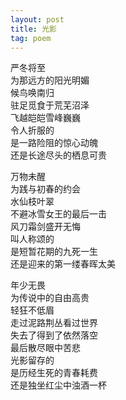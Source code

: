 ```yaml
---
layout: post
title: 光影
tag: poem
---
```


严冬将至<br />
为那远方的阳光明媚<br />
候鸟唤南归<br />
驻足觅食于荒芜沼泽<br />
飞越皑皑雪峰巍巍<br />
令人折服的<br />
是一路险阻的惊心动魄<br />
还是长途尽头的栖息可贵

万物未醒<br />
为践与初春的约会<br />
水仙枝叶翠<br />
不避冰雪女王的最后一击<br />
风刀霜剑盛开无悔<br />
叫人称颂的<br />
是短暂花期的九死一生<br />
还是迎来的第一缕春晖太美

年少无畏<br />
为传说中的自由高贵<br />
轻狂不低眉<br />
走过泥路荆丛看过世界<br />
失去了得到了依然落空 <br />
最后散尽眼中苦悲<br />
光影留存的<br />
是历经生死的青春耗费<br />
还是独坐红尘中浊酒一杯
